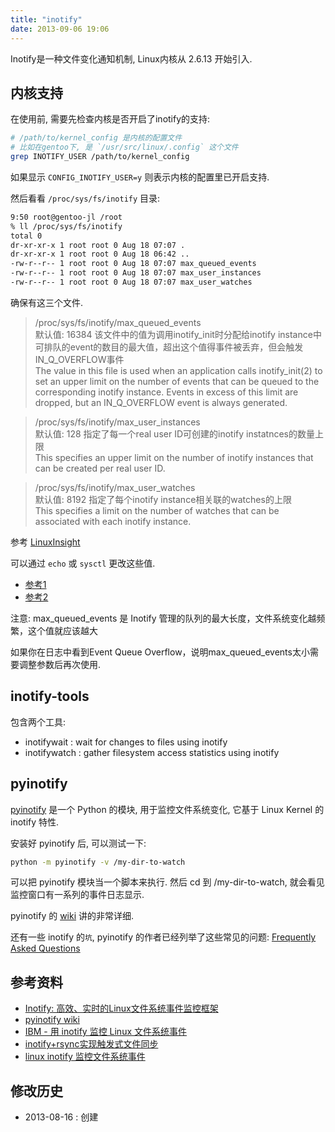 ```yaml
---
title: "inotify"
date: 2013-09-06 19:06
---
```



Inotify是一种文件变化通知机制, Linux内核从 2.6.13 开始引入.

## 内核支持 ##

在使用前, 需要先检查内核是否开启了inotify的支持:

```bash
# /path/to/kernel_config 是内核的配置文件
# 比如在gentoo下, 是 `/usr/src/linux/.config` 这个文件
grep INOTIFY_USER /path/to/kernel_config
```

如果显示 `CONFIG_INOTIFY_USER=y` 则表示内核的配置里已开启支持.

然后看看 `/proc/sys/fs/inotify` 目录:

```bash
9:50 root@gentoo-jl /root
% ll /proc/sys/fs/inotify
total 0
dr-xr-xr-x 1 root root 0 Aug 18 07:07 .
dr-xr-xr-x 1 root root 0 Aug 18 06:42 ..
-rw-r--r-- 1 root root 0 Aug 18 07:07 max_queued_events
-rw-r--r-- 1 root root 0 Aug 18 07:07 max_user_instances
-rw-r--r-- 1 root root 0 Aug 18 07:07 max_user_watches
```

确保有这三个文件.

> /proc/sys/fs/inotify/max\_queued\_events  
> 默认值: 16384 该文件中的值为调用inotify\_init时分配给inotify instance中可排队的event的数目的最大值，超出这个值得事件被丢弃，但会触发IN\_Q\_OVERFLOW事件  
> The value in this file is used when an application calls inotify\_init(2) to set an upper limit on the number of events that can be queued to the corresponding inotify instance. Events in excess of this limit are dropped, but an IN\_Q\_OVERFLOW event is always generated.  

> /proc/sys/fs/inotify/max\_user\_instances  
> 默认值: 128 指定了每一个real user ID可创建的inotify instatnces的数量上限  
> This specifies an upper limit on the number of inotify instances that can be created per real user ID.  

> /proc/sys/fs/inotify/max\_user\_watches  
> 默认值: 8192 指定了每个inotify instance相关联的watches的上限  
> This specifies a limit on the number of watches that can be associated with each inotify instance.  

参考 [LinuxInsight](http://www.linuxinsight.com/proc_sys_fs_inotify.html)

可以通过 `echo` 或 `sysctl` 更改这些值. 

* [参考1](http://forums.slimdevices.com/showthread.php?78939-SbS-7-6-inotify-What-are-max_user_watches)
* [参考2](http://askubuntu.com/questions/148171/dropbox-error-echo-100000-sudo-tee-proc-sys-fs-inotify-max-user-watches)


注意: max\_queued\_events 是 Inotify 管理的队列的最大长度，文件系统变化越频繁，这个值就应该越大 

如果你在日志中看到Event Queue Overflow，说明max\_queued\_events太小需要调整参数后再次使用.

## inotify-tools ##

包含两个工具:

* inotifywait : wait for changes to files using inotify
* inotifywatch : gather filesystem access statistics using inotify


## pyinotify ##

[pyinotify](https://github.com/seb-m/pyinotify) 是一个 Python 的模块, 用于监控文件系统变化, 它基于 Linux Kernel 的 inotify 特性.

安装好 pyinotify 后, 可以测试一下:

```bash
python -m pyinotify -v /my-dir-to-watch
```

可以把 pyinotify 模块当一个脚本来执行. 然后 cd 到 /my-dir-to-watch, 就会看见监控窗口有一系列的事件日志显示.

pyinotify 的 [wiki](https://github.com/seb-m/pyinotify/wiki) 讲的非常详细.

还有一些 inotify 的`坑`, pyinotify 的作者已经列举了这些常见的问题: [Frequently Asked Questions](https://github.com/seb-m/pyinotify/wiki/Frequently-Asked-Questions)


## 参考资料 ##

* [Inotify: 高效、实时的Linux文件系统事件监控框架](http://www.infoq.com/cn/articles/inotify-linux-file-system-event-monitoring)
* [pyinotify wiki](http://github.com/seb-m/pyinotify/wiki)
* [IBM - 用 inotify 监控 Linux 文件系统事件](http://www.ibm.com/developerworks/cn/linux/l-inotify/)
* [inotify+rsync实现触发式文件同步](http://www.517sou.net/Article/367.aspx)
* [linux inotify 监控文件系统事件](http://www.51know.info/system_security/inotify.html)

## 修改历史 ##

* 2013-08-16 : 创建
